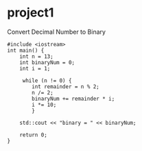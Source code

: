 # project1
Convert Decimal Number to Binary
    
    #include <iostream>
    int main() {
        int n = 13;
        int binaryNum = 0;
        int i = 1;

         while (n != 0) {
            int remainder = n % 2;
            n /= 2;
            binaryNum += remainder * i;
            i *= 10;
            }

        std::cout << "binary = " << binaryNum;

        return 0;
    }
